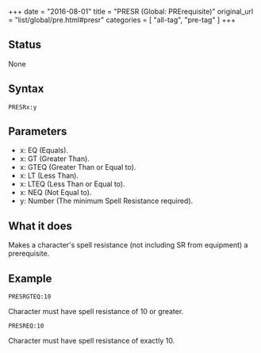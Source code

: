 +++
date = "2016-08-01"
title = "PRESR (Global: PRErequisite)"
original_url = "list/global/pre.html#presr"
categories = [ "all-tag", "pre-tag" ]
+++

## Status

None

## Syntax

`PRESRx:y`

## Parameters

-   x: EQ (Equals).
-   x: GT (Greater Than).
-   x: GTEQ (Greater Than or Equal to).
-   x: LT (Less Than).
-   x: LTEQ (Less Than or Equal to).
-   x: NEQ (Not Equal to).
-   y: Number (The minimum Spell Resistance required).



What it does
------------

Makes a character's spell resistance (not including SR from equipment) a
prerequisite.

Example
-------

`PRESRGTEQ:10`

Character must have spell resistance of 10 or greater.

`PRESREQ:10`

Character must have spell resistance of exactly 10.

